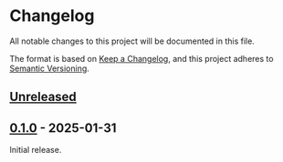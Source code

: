 # Changelog

All notable changes to this project will be documented in this file.

The format is based on [Keep a Changelog](https://keepachangelog.com/en/1.0.0/), and this project adheres to [Semantic Versioning](https://semver.org/spec/v2.0.0.html).

## [Unreleased]

## [0.1.0] - 2025-01-31

Initial release.

[Unreleased]: https://github.com/stac-utils/rustac/compare/stac-extensions-v0.1.0...main
[0.1.0]: https://github.com/stac-utils/rustac/releases/tag/v0.1.0

<!-- markdownlint-disable-file MD024 -->
